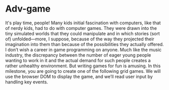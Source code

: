 # Adv-game
   
   It's play time, people!
Many kids initial fascination with computers, like that of nerdy kids, had to do with computer games. They were drawn into the tiny simulated worlds that they could manipulate and in which stories (sort of) unfolded—more, I suppose, because of the way they projected their imagination into them than because of the possibilities they actually offered.
I don’t wish a career in game programming on anyone. Much like the music industry, the discrepancy between the number of eager young people wanting to work in it and the actual demand for such people creates a rather unhealthy environment. But writing games for fun is amusing.
In this milestone, you are going to create one of the following grid games.
We will use the browser DOM to display the game, and we’ll read user input by handling key events.
